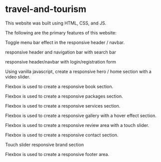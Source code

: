 # travel-and-tourism

This website was built using HTML, CSS, and JS.

The following are the primary features of this website:

Toggle menu bar effect in the responsive header / navbar.

responsive header and navigation bar with search bar

responsive header/navbar with login/registration form

Using vanilla javascript, create a responsive hero / home section with a video slider.

Flexbox is used to create a responsive book section.

Flexbox is used to create a responsive packages section.

Flexbox is used to create a responsive services section.

Flexbox is used to create a responsive gallery with a hover effect section.

Flexbox is used to create a responsive review area with a touch slider.

Flexbox is used to create a responsive contact section.

Touch slider responsive brand section

Flexbox is used to create a responsive footer area.
